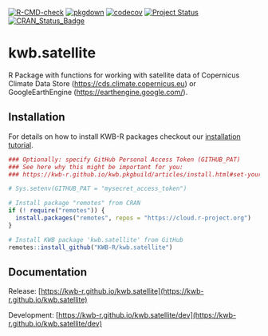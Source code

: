 [![R-CMD-check](https://github.com/KWB-R/kwb.satellite/workflows/R-CMD-check/badge.svg)](https://github.com/KWB-R/kwb.satellite/actions?query=workflow%3AR-CMD-check)
[![pkgdown](https://github.com/KWB-R/kwb.satellite/workflows/pkgdown/badge.svg)](https://github.com/KWB-R/kwb.satellite/actions?query=workflow%3Apkgdown)
[![codecov](https://codecov.io/github/KWB-R/kwb.satellite/branch/main/graphs/badge.svg)](https://codecov.io/github/KWB-R/kwb.satellite)
[![Project Status](https://img.shields.io/badge/lifecycle-experimental-orange.svg)](https://www.tidyverse.org/lifecycle/#experimental)
[![CRAN_Status_Badge](https://www.r-pkg.org/badges/version/kwb.satellite)]()

# kwb.satellite

R Package with functions for working with satellite
data of Copernicus Climate Data Store
(https://cds.climate.copernicus.eu) or GoogleEarthEngine
(https://earthengine.google.com/).

## Installation

For details on how to install KWB-R packages checkout our [installation tutorial](https://kwb-r.github.io/kwb.pkgbuild/articles/install.html).

```r
### Optionally: specify GitHub Personal Access Token (GITHUB_PAT)
### See here why this might be important for you:
### https://kwb-r.github.io/kwb.pkgbuild/articles/install.html#set-your-github_pat

# Sys.setenv(GITHUB_PAT = "mysecret_access_token")

# Install package "remotes" from CRAN
if (! require("remotes")) {
  install.packages("remotes", repos = "https://cloud.r-project.org")
}

# Install KWB package 'kwb.satellite' from GitHub
remotes::install_github("KWB-R/kwb.satellite")
```

## Documentation

Release: [https://kwb-r.github.io/kwb.satellite](https://kwb-r.github.io/kwb.satellite)

Development: [https://kwb-r.github.io/kwb.satellite/dev](https://kwb-r.github.io/kwb.satellite/dev)
